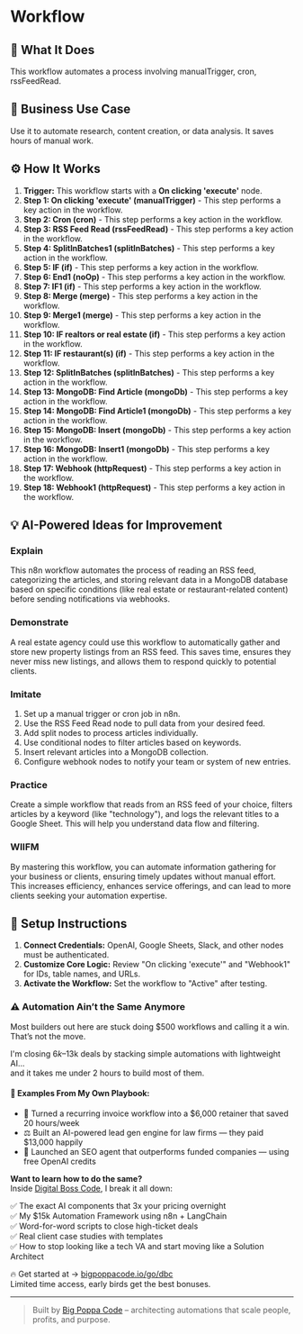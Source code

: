 # Workflow

## 🚀 What It Does
This workflow automates a process involving manualTrigger, cron, rssFeedRead.

## 💼 Business Use Case
Use it to automate research, content creation, or data analysis. It saves hours of manual work.

## ⚙️ How It Works
1.  **Trigger:** This workflow starts with a **On clicking 'execute'** node.
2. **Step 1: On clicking 'execute' (manualTrigger)** - This step performs a key action in the workflow.
3. **Step 2: Cron (cron)** - This step performs a key action in the workflow.
4. **Step 3: RSS Feed Read (rssFeedRead)** - This step performs a key action in the workflow.
5. **Step 4: SplitInBatches1 (splitInBatches)** - This step performs a key action in the workflow.
6. **Step 5: IF (if)** - This step performs a key action in the workflow.
7. **Step 6: End1 (noOp)** - This step performs a key action in the workflow.
8. **Step 7: IF1 (if)** - This step performs a key action in the workflow.
9. **Step 8: Merge (merge)** - This step performs a key action in the workflow.
10. **Step 9: Merge1 (merge)** - This step performs a key action in the workflow.
11. **Step 10: IF realtors or real estate (if)** - This step performs a key action in the workflow.
12. **Step 11: IF restaurant(s) (if)** - This step performs a key action in the workflow.
13. **Step 12: SplitInBatches (splitInBatches)** - This step performs a key action in the workflow.
14. **Step 13: MongoDB: Find Article (mongoDb)** - This step performs a key action in the workflow.
15. **Step 14: MongoDB: Find Article1 (mongoDb)** - This step performs a key action in the workflow.
16. **Step 15: MongoDB: Insert (mongoDb)** - This step performs a key action in the workflow.
17. **Step 16: MongoDB: Insert1 (mongoDb)** - This step performs a key action in the workflow.
18. **Step 17: Webhook (httpRequest)** - This step performs a key action in the workflow.
19. **Step 18: Webhook1 (httpRequest)** - This step performs a key action in the workflow.

## 💡 AI-Powered Ideas for Improvement
### Explain
This n8n workflow automates the process of reading an RSS feed, categorizing the articles, and storing relevant data in a MongoDB database based on specific conditions (like real estate or restaurant-related content) before sending notifications via webhooks.

### Demonstrate
A real estate agency could use this workflow to automatically gather and store new property listings from an RSS feed. This saves time, ensures they never miss new listings, and allows them to respond quickly to potential clients.

### Imitate
1. Set up a manual trigger or cron job in n8n.
2. Use the RSS Feed Read node to pull data from your desired feed.
3. Add split nodes to process articles individually.
4. Use conditional nodes to filter articles based on keywords.
5. Insert relevant articles into a MongoDB collection.
6. Configure webhook nodes to notify your team or system of new entries.

### Practice
Create a simple workflow that reads from an RSS feed of your choice, filters articles by a keyword (like "technology"), and logs the relevant titles to a Google Sheet. This will help you understand data flow and filtering.

### WIIFM
By mastering this workflow, you can automate information gathering for your business or clients, ensuring timely updates without manual effort. This increases efficiency, enhances service offerings, and can lead to more clients seeking your automation expertise.

## 🔧 Setup Instructions
1. **Connect Credentials:** OpenAI, Google Sheets, Slack, and other nodes must be authenticated.
2. **Customize Core Logic:** Review "On clicking 'execute'" and "Webhook1" for IDs, table names, and URLs.
3. **Activate the Workflow:** Set the workflow to "Active" after testing.

### ⚠️ Automation Ain’t the Same Anymore

Most builders out here are stuck doing $500 workflows and calling it a win.  
That’s not the move.  

I'm closing $6k–$13k deals by stacking simple automations with lightweight AI...  
and it takes me under 2 hours to build most of them.

#### 🧠 Examples From My Own Playbook:
- 🔁 Turned a recurring invoice workflow into a $6,000 retainer that saved 20 hours/week  
- ⚖️ Built an AI-powered lead gen engine for law firms — they paid $13,000 happily  
- 🚀 Launched an SEO agent that outperforms funded companies — using free OpenAI credits  

**Want to learn how to do the same?**  
Inside [Digital Boss Code](https://bigpoppacode.io/go/dbc), I break it all down:

✅ The exact AI components that 3x your pricing overnight  
✅ My $15k Automation Framework using n8n + LangChain  
✅ Word-for-word scripts to close high-ticket deals  
✅ Real client case studies with templates  
✅ How to stop looking like a tech VA and start moving like a Solution Architect  

🔥 Get started at → [bigpoppacode.io/go/dbc](https://bigpoppacode.io/go/dbc)  
Limited time access, early birds get the best bonuses.

---
> Built by [Big Poppa Code](https://bigpoppacode.io) – architecting automations that scale people, profits, and purpose.
